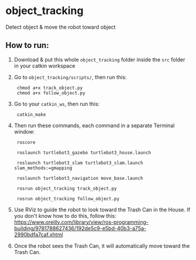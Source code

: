 # object_tracking
Detect object &amp; move the robot toward object

## How to run:

1. Download & put this whole `object_tracking` folder inside the `src` folder in your catkin workspace

2. Go to `object_tracking/scripts/`, then run this:

        chmod a+x track_object.py
        chmod a+x follow_object.py

2. Go to your `catkin_ws`, then run this:

        catkin_make

3. Then run these commands, each command in a separate Terminal window:

        roscore
    
        roslaunch turtlebot3_gazebo turtlebot3_house.launch
    
        roslaunch turtlebot3_slam turtlebot3_slam.launch slam_methods:=gmapping
    
        roslaunch turtlebot3_navigation move_base.launch
    
        rosrun object_tracking track_object.py
    
        rosrun object_tracking follow_object.py
    
4. Use RViz to guide the robot to look toward the Trash Can in the House. If you don't know how to do this, follow this: https://www.oreilly.com/library/view/ros-programming-building/9781788627436/192de5c9-e5bd-40b3-a75a-2990bdfa7caf.xhtml

5. Once the robot sees the Trash Can, it will automatically move toward the Trash Can.
    
